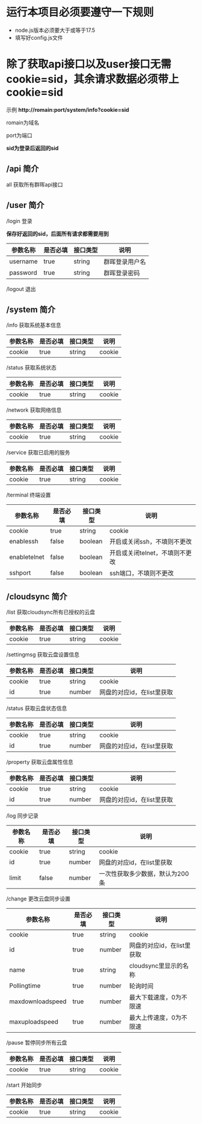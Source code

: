 # 运行本项目必须要遵守一下规则

- node.js版本必须要大于或等于17.5
- 填写好config.js文件

# 除了获取api接口以及user接口无需cookie=sid，其余请求数据必须带上cookie=sid

示例 **http://romain:port/system/info?cookie=sid**

romain为域名

port为端口

**sid为登录后返回的sid**

## /api 简介

all 获取所有群晖api接口

## /user 简介

/login 登录

**保存好返回的sid，后面所有请求都需要用到**

| 参数名称 | 是否必填 | 接口类型 | 说明           |
| -------- | -------- | -------- | -------------- |
| username | true     | string   | 群晖登录用户名 |
| password | true     | string   | 群晖登录密码   |

/logout 退出

## /system 简介

/info 获取系统基本信息

| 参数名称 | 是否必填 | 接口类型 | 说明   |
| -------- | -------- | -------- | ------ |
| cookie   | true     | string   | cookie |

/status 获取系统状态

| 参数名称 | 是否必填 | 接口类型 | 说明   |
| -------- | -------- | -------- | ------ |
| cookie   | true     | string   | cookie |

/network 获取网络信息

| 参数名称 | 是否必填 | 接口类型 | 说明   |
| -------- | -------- | -------- | ------ |
| cookie   | true     | string   | cookie |

/service 获取已启用的服务

| 参数名称 | 是否必填 | 接口类型 | 说明   |
| -------- | -------- | -------- | ------ |
| cookie   | true     | string   | cookie |

/terminal 终端设置

| 参数名称     | 是否必填 | 接口类型 | 说明                           |
| ------------ | -------- | -------- | ------------------------------ |
| cookie       | true     | string   | cookie                         |
| enablessh    | false    | boolean  | 开启或关闭ssh，不填则不更改    |
| enabletelnet | false    | boolean  | 开启或关闭telnet，不填则不更改 |
| sshport      | false    | boolean  | ssh端口，不填则不更改          |

## /cloudsync 简介

/list 获取cloudsync所有已授权的云盘

| 参数名称 | 是否必填 | 接口类型 | 说明   |
| -------- | -------- | -------- | ------ |
| cookie   | true     | string   | cookie |

/settingmsg 获取云盘设置信息

| 参数名称 | 是否必填 | 接口类型 | 说明                       |
| -------- | -------- | -------- | -------------------------- |
| cookie   | true     | string   | cookie                     |
| id       | true     | number   | 网盘的对应id，在list里获取 |

/status 获取云盘状态信息

| 参数名称 | 是否必填 | 接口类型 | 说明                       |
| -------- | -------- | -------- | -------------------------- |
| cookie   | true     | string   | cookie                     |
| id       | true     | number   | 网盘的对应id，在list里获取 |

/property 获取云盘属性信息

| 参数名称 | 是否必填 | 接口类型 | 说明                       |
| -------- | -------- | -------- | -------------------------- |
| cookie   | true     | string   | cookie                     |
| id       | true     | number   | 网盘的对应id，在list里获取 |

/log 同步记录

| 参数名称 | 是否必填 | 接口类型 | 说明                            |
| -------- | -------- | -------- | ------------------------------- |
| cookie   | true     | string   | cookie                          |
| id       | true     | number   | 网盘的对应id，在list里获取      |
| limit    | false    | number   | 一次性获取多少数据，默认为200条 |

/change 更改云盘同步设置

| 参数名称         | 是否必填 | 接口类型 | 说明                       |
| ---------------- | -------- | -------- | -------------------------- |
| cookie           | true     | string   | cookie                     |
| id               | true     | number   | 网盘的对应id，在list里获取 |
| name             | true     | string   | cloudsync里显示的名称      |
| Pollingtime      | true     | number   | 轮询时间                   |
| maxdownloadspeed | true     | number   | 最大下载速度，0为不限速    |
| maxuploadspeed   | true     | number   | 最大上传速度，0为不限速    |

/pause 暂停同步所有云盘

| 参数名称 | 是否必填 | 接口类型 | 说明   |
| -------- | -------- | -------- | ------ |
| cookie   | true     | string   | cookie |

/start 开始同步

| 参数名称 | 是否必填 | 接口类型 | 说明   |
| -------- | -------- | -------- | ------ |
| cookie   | true     | string   | cookie |
